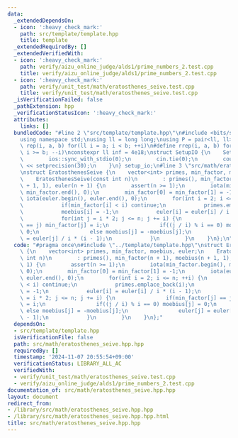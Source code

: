 ```yaml
---
data:
  _extendedDependsOn:
  - icon: ':heavy_check_mark:'
    path: src/template/template.hpp
    title: template
  _extendedRequiredBy: []
  _extendedVerifiedWith:
  - icon: ':heavy_check_mark:'
    path: verify/aizu_online_judge/alds1/prime_numbers_2.test.cpp
    title: verify/aizu_online_judge/alds1/prime_numbers_2.test.cpp
  - icon: ':heavy_check_mark:'
    path: verify/unit_test/math/eratosthenes_seive.test.cpp
    title: verify/unit_test/math/eratosthenes_seive.test.cpp
  _isVerificationFailed: false
  _pathExtension: hpp
  _verificationStatusIcon: ':heavy_check_mark:'
  attributes:
    links: []
  bundledCode: "#line 2 \"src/template/template.hpp\"\n#include <bits/stdc++.h>\n\
    using namespace std;\nusing ll = long long;\nusing P = pair<ll, ll>;\n#define\
    \ rep(i, a, b) for(ll i = a; i < b; ++i)\n#define rrep(i, a, b) for(ll i = a;\
    \ i >= b; --i)\nconstexpr ll inf = 4e18;\nstruct SetupIO {\n    SetupIO() {\n\
    \        ios::sync_with_stdio(0);\n        cin.tie(0);\n        cout << fixed\
    \ << setprecision(30);\n    }\n} setup_io;\n#line 3 \"src/math/eratosthenes_seive.hpp.hpp\"\
    \nstruct EratosthenesSeive {\n    vector<int> primes, min_factor, moebius, euler;\n\
    \    EratosthenesSeive(const int n)\n        : primes(), min_factor(n + 1), moebius(n\
    \ + 1, 1), euler(n + 1) {\n        assert(n >= 1);\n        iota(min_factor.begin(),\
    \ min_factor.end(), 0);\n        min_factor[0] = min_factor[1] = -1;\n       \
    \ iota(euler.begin(), euler.end(), 0);\n        for(int i = 2; i <= n; ++i) {\n\
    \            if(min_factor[i] < i) continue;\n            primes.emplace_back(i);\n\
    \            moebius[i] = -1;\n            euler[i] = euler[i] / i * (i - 1);\n\
    \            for(int j = i * 2; j <= n; j += i) {\n                if(min_factor[j]\
    \ == j) min_factor[j] = i;\n                if((j / i) % i == 0) moebius[j] =\
    \ 0;\n                else moebius[j] = -moebius[j];\n                euler[j]\
    \ = euler[j] / i * (i - 1);\n            }\n        }\n    }\n};\n"
  code: "#pragma once\n#include \"../template/template.hpp\"\nstruct EratosthenesSeive\
    \ {\n    vector<int> primes, min_factor, moebius, euler;\n    EratosthenesSeive(const\
    \ int n)\n        : primes(), min_factor(n + 1), moebius(n + 1, 1), euler(n +\
    \ 1) {\n        assert(n >= 1);\n        iota(min_factor.begin(), min_factor.end(),\
    \ 0);\n        min_factor[0] = min_factor[1] = -1;\n        iota(euler.begin(),\
    \ euler.end(), 0);\n        for(int i = 2; i <= n; ++i) {\n            if(min_factor[i]\
    \ < i) continue;\n            primes.emplace_back(i);\n            moebius[i]\
    \ = -1;\n            euler[i] = euler[i] / i * (i - 1);\n            for(int j\
    \ = i * 2; j <= n; j += i) {\n                if(min_factor[j] == j) min_factor[j]\
    \ = i;\n                if((j / i) % i == 0) moebius[j] = 0;\n               \
    \ else moebius[j] = -moebius[j];\n                euler[j] = euler[j] / i * (i\
    \ - 1);\n            }\n        }\n    }\n};"
  dependsOn:
  - src/template/template.hpp
  isVerificationFile: false
  path: src/math/eratosthenes_seive.hpp.hpp
  requiredBy: []
  timestamp: '2024-11-07 20:55:54+09:00'
  verificationStatus: LIBRARY_ALL_AC
  verifiedWith:
  - verify/unit_test/math/eratosthenes_seive.test.cpp
  - verify/aizu_online_judge/alds1/prime_numbers_2.test.cpp
documentation_of: src/math/eratosthenes_seive.hpp.hpp
layout: document
redirect_from:
- /library/src/math/eratosthenes_seive.hpp.hpp
- /library/src/math/eratosthenes_seive.hpp.hpp.html
title: src/math/eratosthenes_seive.hpp.hpp
---
```

